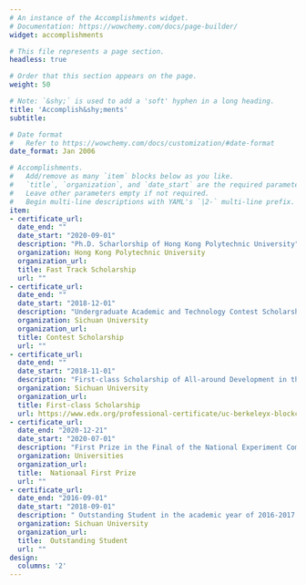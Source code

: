 ```yaml
---
# An instance of the Accomplishments widget.
# Documentation: https://wowchemy.com/docs/page-builder/
widget: accomplishments

# This file represents a page section.
headless: true

# Order that this section appears on the page.
weight: 50

# Note: `&shy;` is used to add a 'soft' hyphen in a long heading.
title: 'Accomplish&shy;ments'
subtitle:

# Date format
#   Refer to https://wowchemy.com/docs/customization/#date-format
date_format: Jan 2006

# Accomplishments.
#   Add/remove as many `item` blocks below as you like.
#   `title`, `organization`, and `date_start` are the required parameters.
#   Leave other parameters empty if not required.
#   Begin multi-line descriptions with YAML's `|2-` multi-line prefix.
item:
- certificate_url:
  date_end: ""
  date_start: "2020-09-01"
  description: "Ph.D. Scharlorship of Hong Kong Polytechnic University"
  organization: Hong Kong Polytechnic University
  organization_url:
  title: Fast Track Scholarship
  url: ""
- certificate_url:
  date_end: ""
  date_start: "2018-12-01"
  description: "Undergraduate Academic and Technology Contest Scholarship of “National CHENGDA CUP”"
  organization: Sichuan University
  organization_url:
  title: Contest Scholarship
  url: ""
- certificate_url:
  date_end: ""
  date_start: "2018-11-01"
  description: "First-class Scholarship of All-around Development in the academic year of 2017-2018, Sichuan University"
  organization: Sichuan University
  organization_url:
  title: First-class Scholarship
  url: https://www.edx.org/professional-certificate/uc-berkeleyx-blockchain-fundamentals
- certificate_url:
  date_end: "2020-12-21"
  date_start: "2020-07-01"
  description: "First Prize in the Final of the National Experiment Competition of Chemical Engineering for College Students"
  organization: Universities
  organization_url:
  title:  Nationaal First Prize
  url: ""
- certificate_url:
  date_end: "2016-09-01"
  date_start: "2018-09-01"
  description: " Outstanding Student in the academic year of 2016-2017 and f 2017-2018, Sichuan University"
  organization: Sichuan University
  organization_url:
  title:  Outstanding Student
  url: ""
design:
  columns: '2' 
---
```

